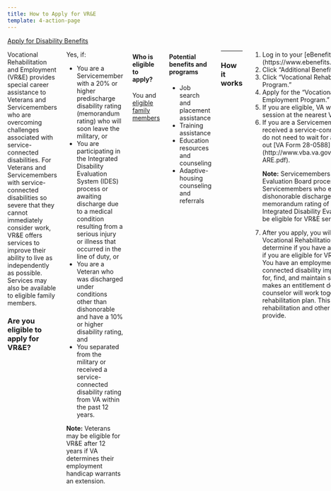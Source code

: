 ```yaml
---
title: How to Apply for VR&E
template: 4-action-page
---
```


<div class="main" role="main" markdown="0">

<div class="action-bar">
  <div class="row">
    <div class="small-12 columns">
      <a class="usa-button-primary va-button-primary" href="/disability-benefits/apply-for-benefits/">Apply for Disability Benefits</a>
    </div>
  </div>
</div>

<div class="section one" markdown="0">
<div class="primary" markdown="0">
<div class="row" markdown="0">
<div class="small-12 medium-8 columns">



<div markdown="1">

Vocational Rehabilitation and Employment (VR&E) provides special career assistance to Veterans and Servicemembers who are overcoming challenges associated with service-connected disabilities. For Veterans and Servicemembers with service-connected disabilities so severe that they cannot immediately consider work, VR&E offers services to improve their ability to live as independently as possible. Services may also be available to eligible family members.

### Are you eligible to apply for VR&E?

</div>


<div class="call-out" markdown="1">

Yes, if:

- You are a Servicemember with a 20% or higher predischarge disability rating (memorandum rating) who will soon leave the military, or
- You are participating in the Integrated Disability Evaluation System (IDES) process or awaiting discharge due to a medical condition resulting from a serious injury or illness that occurred in the line of duty, or
- You are a Veteran who was discharged under conditions other than dishonorable and have a 10% or higher disability rating, and
- You separated from the military or received a service-connected disability rating from VA within the past 12 years.

**Note:** Veterans may be eligible for VR&E after 12 years if VA determines their employment handicap warrants an extension.


</div>

<div class="call-out" markdown="1">

#### Who is eligible to apply?

You and [eligible family members](/vre/family-members/)

</div>

<div class="call-out" markdown="1">

#### Potential benefits and programs

- Job search and placement assistance
- Training assistance 
- Education resources and counseling
- Adaptive-housing counseling and referrals

</div>

<div markdown="1">

---------------------------------------------

### How it works

</div>


<ol class="process" markdown="0">
<li class="step one wow fadeIn animated" markdown="1">
Log in to your [eBenefits account](https://www.ebenefits.va.gov/ebenefits/homepage).
</li>

<li class="step two wow fadeIn animated" markdown="1">
Click “Additional Benefits” on your dashboard.
</li>

<li class="step three wow fadeIn animated" markdown="1">
Click “Vocational Rehabilitation and Employment Program.”
</li>

<li class="step four wow fadeIn animated" markdown="1">
Apply for the “Vocational Rehabilitation and Employment Program.”
</li>

<li class="step five wow fadeIn animated" markdown="1">
If you are eligible, VA will invite you to an orientation session at the nearest VA Regional Office.
</li>

<li class="step six wow fadeIn animated" markdown="1">
If you are a Servicemember who has not yet received a service-connected disability rating, you do not need to wait for a rating. Instead, please fill out [VA Form 28-0588](http://www.vba.va.gov/pubs/forms/VBA-28-0588-ARE.pdf).

**Note:** Servicemembers going through the Physical Evaluation Board process, as well as Servicemembers who expect an other-than-dishonorable discharge and who have a VA memorandum rating of 20% or more, or are in the Integrated Disability Evaluation System (IDES), may be eligible for VR&E services.
</li>

<li class="step last seven wow fadeIn animated animated" markdown="0">

After you apply, you will be scheduled to meet with a Vocational Rehabilitation Counselor (VRC) to determine if you have an employment handicap and if you are eligible for VR&E benefits and services. You have an employment handicap if your service-connected disability impairs your ability to prepare for, find, and maintain suitable employment. After VA makes an entitlement decision, you and your counselor will work together to develop a rehabilitation plan. This plan outlines the rehabilitation and other services that VR&E will provide.

</li>
</ol>

</div>
</div>
</div>
</div>
